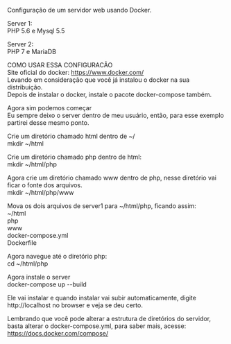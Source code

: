 Configuração de um servidor web usando Docker.<br />

Server 1:<br />
    PHP 5.6 e Mysql 5.5<br />

Server 2:<br />
    PHP 7 e MariaDB<br />

COMO USAR ESSA CONFIGURACÃO<br />
Site oficial do docker: https://www.docker.com/<br />
Levando em consideração que você já instalou o docker na sua distribuição.<br />
Depois de instalar o docker, instale o pacote docker-compose também.<br />

Agora sim podemos começar<br />
Eu sempre deixo o server dentro de meu usuário, então, para esse exemplo partirei desse mesmo ponto.<br />

Crie um diretório chamado html dentro de ~/<br />
mkdir ~/html<br />

Crie um diretório chamado php dentro de html:<br />
mkdir ~/html/php<br />

Agora crie um diretório chamado www dentro de php, nesse diretório vai ficar o fonte dos arquivos.<br />
mkdir ~/html/php/www<br />

Mova os dois arquivos de server1 para ~/html/php, ficando assim:<br />
    ~/html<br />
        php<br />
        	www<br />
           	docker-compose.yml<br />
           	Dockerfile<br />

Agora navegue até o diretório php:<br />
cd ~/html/php<br />

Agora instale o server<br />
docker-compose up --build<br />

Ele vai instalar e quando instalar vai subir automaticamente, digite http://localhost no browser e veja se deu certo.<br />

Lembrando que você pode alterar a estrutura de diretórios do servidor, basta alterar o docker-compose.yml, para saber mais, acesse:<br />
https://docs.docker.com/compose/